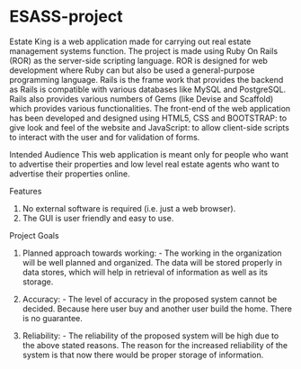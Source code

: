 # ESASS-project
Estate King is a web application made for carrying out real estate management systems function. The project is made using Ruby On Rails (ROR) as the server-side scripting language. ROR is designed for web development where Ruby can but also be used a general-purpose programming language. Rails is the frame work that provides the backend as Rails is compatible with various databases like MySQL and PostgreSQL. Rails also provides various numbers of Gems (like Devise and Scaffold) which provides various functionalities. The front-end of the web application has been developed and designed using HTML5, CSS and BOOTSTRAP: to give look and feel of the website and JavaScript: to allow client-side scripts to interact with the user and for validation of forms.

Intended Audience
This web application is meant only for people who want to advertise their properties and low level real estate agents who want to advertise their properties online. 

Features
1. No external software is required (i.e. just a web browser). 
2. The GUI is user friendly and easy to use.

Project Goals
1. Planned approach towards working: - The working in the organization will be well planned and organized. The data will be stored properly in data stores, which will help in retrieval of information as well as its storage.

2. Accuracy: - The level of accuracy in the proposed system cannot be decided. Because here user buy and another user build the home. There is no guarantee. 

3. Reliability: - The reliability of the proposed system will be high due to the above stated reasons. The reason for the increased reliability of the system is that now there would be proper storage of information.

